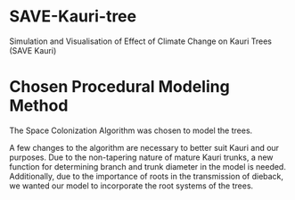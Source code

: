 # SAVE-Kauri-tree
Simulation and Visualisation of Effect of Climate Change on Kauri Trees (SAVE Kauri) 

# Chosen Procedural Modeling Method
The Space Colonization Algorithm was chosen to model the trees.

A few changes to the algorithm are necessary to better suit Kauri and our purposes. Due to the non-tapering nature of mature Kauri trunks, a new function for determining branch and trunk diameter in the model is needed. Additionally, due to the importance of roots in the transmission of dieback, we wanted our model to incorporate the root systems of the trees.
